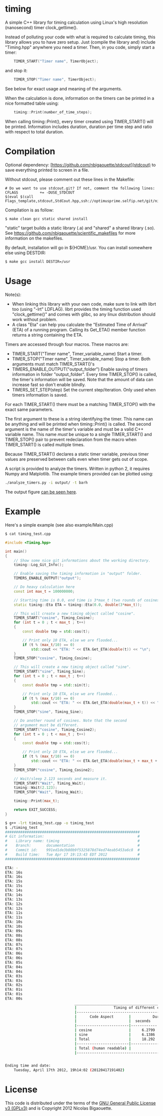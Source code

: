 # timing
A simple C++ library for timing calculation using Linux's high resolution
(nanosecond) timer clock_gettime().

Instead of polluting your code with what is required to calculate timing,
this library allows you to have zero setup. Just (compile the library and)
include "Timing.hpp" anywhere you need a timer. Then, in you code, simply
start a timer:

``` C++
    TIMER_START("Timer name", TimerObject);
```
and stop it:

``` C++
    TIMER_STOP("Timer name", TimerObject);
```
See below for exact usage and meaning of the arguments.

When the calculation is done, information on the timers can be printed in
a nice formatted table using:

``` C++
    timing::Print(number_of_time_steps);
```

When calling timing::Print(), every timer created using TIMER_START() will
be printed. Information includes duration, duration per time step and ratio
with respect to total duration.


# Compilation
Optional dependency: [https://github.com/nbigaouette/stdcout](stdcout) to save
everything printed to screen in a file.

Without stdcout, please comment out these lines in the Makefile:

``` Make
# Do we want to use stdcout.git? If not, comment the following lines:
CFLAGS          += -DUSE_STDCOUT
$(eval $(call Flags_template,stdcout,StdCout.hpp,ssh://optimusprime.selfip.net/git/nicolas/stdcout.git))
```

Compilation is as follow:

``` bash
$ make clean gcc static shared install
```
"static" target builds a static library (.a) and "shared" a shared library (.so). See
https://github.com/nbigaouette/scientific_makefiles for more information on the makefiles.

By default, installation will go in ${HOME}/usr. You can install somewhere else
using DESTDIR:

``` bash
$ make gcc install DESTIR=/usr
```


# Usage

Note(s):

* When linking this library with your own code, make sure to link with librt too
  (using "-lrt" LDFLAG). librt provides the timing function used "clock_gettime()"
  and comes with glibc, so any linux distribution should work without problem.
* A class "Eta" can help you calculate the "Estimated Time of Arrival" (ETA)
  of a running program. Calling its Get_ETA() member function returns a string
  containing the ETA.

Timers are accessed through four macros. These macros are:
 * TIMER_START("Timer name", Timer_variable_name) Start a timer.
 * TIMER_STOP("Timer name", Timer_variable_name)  Stop a timer. Both arguments
   must match TIMER_START()'s
 * TIMERS_ENABLE_OUTPUT("output_folder") Enable saving of timers information in
   folder "output_folder". Every time TIMER_STOP() is called, the timer's
   information will be saved. Note that the amount of data can increase fast
   so don't enable blindly.
 * TIMERS_SET_STEP(step) Set the current step/iteration. Only used when timers
   information is saved.

For each TIMER_START() there must be a matching TIMER_STOP() with the exact
same parameters.

The first argument to these is a string identifying the timer. This name can
be anything and will be printed when timing::Print() is called.
The second argument is the name of the timer's variable and must
be a valid C++ variable name. This name _must_ be unique to a single
TIMER_START() and TIMER_STOP() pair to prevent redeclaration from the macro
when TIMER_START() is called multiple times.

Because TIMER_START() declares a static timer variable, previous timer values
are preserved between calls even when timer gets out of scope.

A script is provided to analyze the timers. Written in python 2, it requires
Numpy and Matplotlib. The example timers provided can be plotted using:

``` bash
./analyze_timers.py -i output/ -t barh
```
The output figure [can be seen here](http://oi41.tinypic.com/15ympv.jpg).


# Example

Here's a simple example (see also example/Main.cpp)
``` bash
$ cat timing_test.cpp
```

``` C++
#include <Timing.hpp>

int main()
{
    // Show some nice git informations about the working directory.
    timing::Log_Git_Info();

    // Enable saving the timing information in "output" folder.
    TIMERS_ENABLE_OUTPUT("output");

    // Do heavy calculation here
    const int max_t = 100000000;

    // Starting time is 0.0, end time is 3*max_t (two rounds of cosines and one of sines)
    static timing::Eta ETA = timing::Eta(0.0, double(3*max_t));

    // This will create a new timing object called "cosine".
    TIMER_START("cosine", Timing_Cosine);
    for (int t = 0 ; t < max_t ; t++)
    {
        const double tmp = std::cos(t);

        // Print only 10 ETA, else we are flooded...
        if (t % (max_t/10) == 0)
            std::cout << "ETA: " << ETA.Get_ETA(double(t)) << "\n";
    }
    TIMER_STOP("cosine", Timing_Cosine);

    // This will create a new timing object called "sine".
    TIMER_START("sine", Timing_Sine);
    for (int t = 0 ; t < max_t ; t++)
    {
        const double tmp = std::sin(t);

        // Print only 10 ETA, else we are flooded...
        if (t % (max_t/10) == 0)
            std::cout << "ETA: " << ETA.Get_ETA(double(max_t + t)) << "\n";
    }
    TIMER_STOP("sine", Timing_Sine);

    // Do another round of cosines. Note that the second
    // argument must be different.
    TIMER_START("cosine", Timing_Cosine2);
    for (int t = 0 ; t < max_t ; t++)
    {
        const double tmp = std::cos(t);

        // Print only 10 ETA, else we are flooded...
        if (t % (max_t/10) == 0)
            std::cout << "ETA: " << ETA.Get_ETA(double(max_t + max_t + t)) << "\n";
    }
    TIMER_STOP("cosine", Timing_Cosine2);

    // Wait/sleep 2.123 seconds and measure it.
    TIMER_START("Wait", Timing_Wait);
    timing::Wait(2.123);
    TIMER_STOP("Wait", Timing_Wait);

    timing::Print(max_t);

    return EXIT_SUCCESS;
}

```

``` bash
$ g++ -lrt timing_test.cpp -o timing_test
$ ./timing_test
##############################################################
# Git information:                                           #
#    Library name: timing                                    #
#    Branch:       documentation                             #
#    Commit id:    991ed1de3b80b9f5325878d74ed74eab5453a6c8  #
#    Build time:   Tue Apr 17 19:13:43 EDT 2012              #
##############################################################

ETA: -
ETA: 16s
ETA: 16s
ETA: 15s
ETA: 15s
ETA: 14s
ETA: 14s
ETA: 13s
ETA: 12s
ETA: 12s
ETA: 11s
ETA: 11s
ETA: 10s
ETA: 10s
ETA: 09s
ETA: 08s
ETA: 08s
ETA: 07s
ETA: 07s
ETA: 06s
ETA: 06s
ETA: 05s
ETA: 04s
ETA: 04s
ETA: 03s
ETA: 03s
ETA: 02s
ETA: 01s
ETA: 01s
ETA: 00s
                                ____________________________________________________________________
                                |                 Timing of different code aspects                 |
                                |------------------------------------------------------------------|
                                |      Code Aspect       |          Duration          | Percentage |
                                |                        |  seconds   | per time step | over total |
                                |------------------------|------------|---------------|------------|
                                | cosine                 |     6.2799 |    6.2799e-08 |      34.33 |
                                | sine                   |     6.1386 |   6.13859e-08 |      33.56 |
                                | Total                  |     18.292 |   1.82923e-07 |      -     |
                                |------------------------|-----------------------------------------|
                                | Total (human readable) |                                     18s |
                                |------------------------------------------------------------------|


Ending time and date:
    Tuesday, April 17th 2012, 19h14:02 (20120417191402)
```


# License

This code is distributed under the terms of the [GNU General Public License v3 (GPLv3)](http://www.gnu.org/licenses/gpl.html) and is Copyright 2012 Nicolas Bigaouette.

